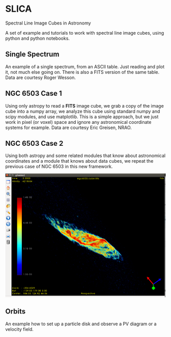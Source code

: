 # SLICA
Spectral Line Image Cubes in Astronomy

A set of example and tutorials to work with spectral line image cubes, using python and python notebooks.

## Single Spectrum
An example of a single spectrum, from an ASCII table. Just reading and plot it, not much else going on. There is also a FITS version of the same table. Data are courtesy Roger Wesson.

## NGC 6503 Case 1
Using only astropy to read a **FITS** image cube, we grab a copy of the image cube into a numpy array, we analyze this cube using standard numpy and scipy modules, and use matplotlib. This is a simple approach, but we just work in pixel (or  voxel) space and ignore any astronomical coordinate systems for example. Data are courtesy Eric Greisen, NRAO.

## NGC 6503 Case 2
Using both astropy and some related modules that know about astronomical coordinates and a module that knows about data cubes, we repeat the previous case of NGC 6503 in this new framework.

![Example CubeView for N6503](data/n6503-glnemo2.png "just an example cube")

## Orbits
An example how to set up a particle disk and observe a PV diagram or a velocity field.
